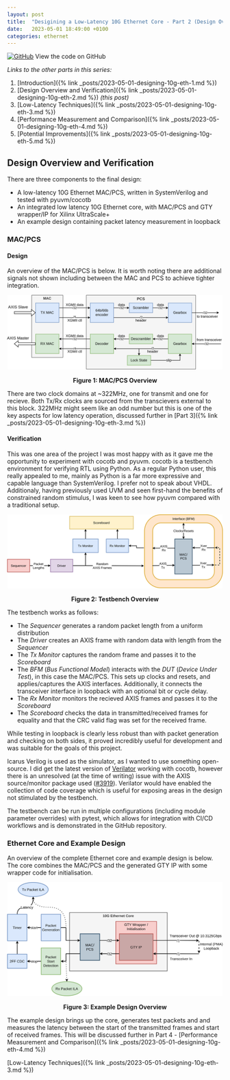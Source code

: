```yaml
---
layout: post
title:  "Desigining a Low-Latency 10G Ethernet Core - Part 2 (Design Overview and Verification)"
date:   2023-05-01 18:49:00 +0100
categories: ethernet
---
```


[![GitHub](https://img.shields.io/badge/github-%23121011.svg?style=for-the-badge&logo=github&logoColor=white)](https://github.com/ttchisholm/10g-low-latency-ethernet) View the code on GitHub 

*Links to the other parts in this series:*
1. [Introduction]({% link _posts/2023-05-01-designing-10g-eth-1.md %}) 
2. [Design Overview and Verification]({% link _posts/2023-05-01-designing-10g-eth-2.md %}) *(this post)*
3. [Low-Latency Techniques]({% link _posts/2023-05-01-designing-10g-eth-3.md %})
4. [Performance Measurement and Comparison]({% link _posts/2023-05-01-designing-10g-eth-4.md %})
5. [Potential Improvements]({% link _posts/2023-05-01-designing-10g-eth-5.md %})

## Design Overview and Verification

There are three components to the final design:

- A low-latency 10G Ethernet MAC/PCS, written in SystemVerilog and tested with pyuvm/cocotb
- An integrated low latency 10G Ethernet core, with MAC/PCS and GTY wrapper/IP for Xilinx UltraScale+
- An example design containing packet latency measurement in loopback

### MAC/PCS
#### Design
An overview of the MAC/PCS is below. It is worth noting there are additional signals not shown including between the MAC and PCS to achieve tighter integration. 

![MAC/PCS Overview](/assets/images/designing-10g-eth/mac_pcs.png)
<p style="text-align: center;"><b>Figure 1: MAC/PCS Overview</b></p>

There are two clock domains at ~322MHz, one for transmit and one for recieve. Both Tx/Rx clocks are sourced from the transcievers external to this block. 322MHz might seem like an odd number but this is one of the key aspects for low latency operation, discussed further in [Part 3]({% link _posts/2023-05-01-designing-10g-eth-3.md %})


#### Verification

This was one area of the project I was most happy with as it gave me the opportunity to experiment with cocotb and pyuvm. cocotb is a testbench environment for verifying RTL using Python. As a regular Python user, this really appealed to me, mainly as Python is a far more expressive and capable language than SystemVerilog. I prefer not to speak about VHDL. Additionaly, having previously used UVM and seen first-hand the benefits of constrained random stimulus, I was keen to see how pyuvm compared with a traditional setup.

![Testbench Overview](/assets/images/designing-10g-eth/testbench.png)
<p style="text-align: center;"><b>Figure 2: Testbench Overview</b></p>

The testbench works as follows:
- The *Sequencer* generates a random packet length from a uniform distribution
- The *Driver* creates an AXIS frame with random data with length from the *Sequencer*
- The *Tx Monitor* captures the random frame and passes it to the *Scoreboard*
- The *BFM* (*Bus Functional Model*) interacts with the *DUT* (*Device Under Test*), in this case the MAC/PCS. This sets up clocks and resets, and applies/captures the AXIS interfaces. Additionally, it connects the transceiver interface in loopback with an optional bit or cycle delay.
- The *Rx Monitor* monitors the recieved AXIS frames and passes it to the *Scoreboard*
- The *Scoreboard* checks the data in transmitted/received frames for equality and that the CRC valid flag was set for the received frame.

While testing in loopback is clearly less robust than with packet generation and checking on both sides, it proved incredibly useful for development and was suitable for the goals of this project.

Icarus Verilog is used as the simulator, as I wanted to use something open-source. I did get the latest version of [Verilator](https://www.veripool.org/verilator/) working with cocotb, however there is an unresolved (at the time of writing) issue with the AXIS source/monitor package used ([#3919](https://github.com/verilator/verilator/issues/3919)). Verilator would have enabled the collection of code coverage which is useful for exposing areas in the design not stimulated by the testbench.

The testbench can be run in multiple configurations (including module parameter overrides) with pytest, which allows for integration with CI/CD workflows and is demonstrated in the GitHub repository. 


### Ethernet Core and Example Design

An overview of the complete Ethernet core and example design is below. The core combines the MAC/PCS and the generated GTY IP with some wrapper code for initialisation. 

![Example Design Overview](/assets/images/designing-10g-eth/example.png)
<p style="text-align: center;"><b>Figure 3: Example Design Overview</b></p>

The example design brings up the core, generates test packets and and measures the latency between the start of the transmitted frames and start of received frames. This will be discussed further in Part 4 - [Performance Measurement and Comparison]({% link _posts/2023-05-01-designing-10g-eth-4.md %})

[Low-Latency Techniques]({% link _posts/2023-05-01-designing-10g-eth-3.md %})